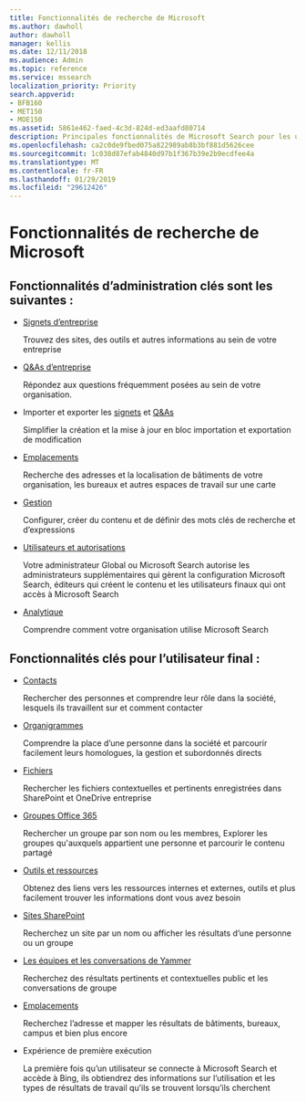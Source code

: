 ```yaml
---
title: Fonctionnalités de recherche de Microsoft
ms.author: dawholl
author: dawholl
manager: kellis
ms.date: 12/11/2018
ms.audience: Admin
ms.topic: reference
ms.service: mssearch
localization_priority: Priority
search.appverid:
- BFB160
- MET150
- MOE150
ms.assetid: 5861e462-faed-4c3d-824d-ed3aafd80714
description: Principales fonctionnalités de Microsoft Search pour les utilisateurs finaux et les administrateurs sont des signets, Q&As et la gestion et les détails de données
ms.openlocfilehash: ca2c0de9fbed075a822989ab8b3bf881d5626cee
ms.sourcegitcommit: 1c038d87efab4840d97b1f367b39e2b9ecdfee4a
ms.translationtype: MT
ms.contentlocale: fr-FR
ms.lasthandoff: 01/29/2019
ms.locfileid: "29612426"
---
```

# <a name="features-of-microsoft-search"></a>Fonctionnalités de recherche de Microsoft

## <a name="key-admin-features-include"></a>Fonctionnalités d’administration clés sont les suivantes :

- [Signets d’entreprise](create-and-manage-bookmarks.md)
    
    Trouvez des sites, des outils et autres informations au sein de votre entreprise
    
- [Q&As d’entreprise](create-and-manage-qas.md)
    
    Répondez aux questions fréquemment posées au sein de votre organisation.
    
- Importer et exporter les [signets](bulk-create-bookmarks.md) et [Q&As](bulk-create-qas.md)
    
    Simplifier la création et la mise à jour en bloc importation et exportation de modification

- [Emplacements](locations.md)
    
    Recherche des adresses et la localisation de bâtiments de votre organisation, les bureaux et autres espaces de travail sur une carte
    
- [Gestion](set-up-microsoft-search.md)
    
    Configurer, créer du contenu et de définir des mots clés de recherche et d’expressions
    
- [Utilisateurs et autorisations](add-users.md)
    
    Votre administrateur Global ou Microsoft Search autorise les administrateurs supplémentaires qui gèrent la configuration Microsoft Search, éditeurs qui créent le contenu et les utilisateurs finaux qui ont accès à Microsoft Search
    
- [Analytique](get-insights.md) 
    
    Comprendre comment votre organisation utilise Microsoft Search 
    
## <a name="key-end-user-features-include"></a>Fonctionnalités clés pour l’utilisateur final :

- [Contacts](use/find-people-and-groups.md)
    
    Rechercher des personnes et comprendre leur rôle dans la société, lesquels ils travaillent sur et comment contacter
    
- [Organigrammes](use/find-people-and-groups.md)
    
    Comprendre la place d’une personne dans la société et parcourir facilement leurs homologues, la gestion et subordonnés directs
    
- [Fichiers](use/find-files.md)
    
    Rechercher les fichiers contextuelles et pertinents enregistrées dans SharePoint et OneDrive entreprise
    
- [Groupes Office 365](use/find-people-and-groups.md)
    
    Rechercher un groupe par son nom ou les membres, Explorer les groupes qu'auxquels appartient une personne et parcourir le contenu partagé
    
- [Outils et ressources](use/find-resources-tools-and-more.md)
    
    Obtenez des liens vers les ressources internes et externes, outils et plus facilement trouver les informations dont vous avez besoin
    
- [Sites SharePoint](use/find-sharepoint-sites.md)
    
    Recherchez un site par un nom ou afficher les résultats d’une personne ou un groupe
    
- [Les équipes et les conversations de Yammer](use/find-conversations.md)
    
    Recherchez des résultats pertinents et contextuelles public et les conversations de groupe

- [Emplacements](use/find-locations.md)
    
    Recherchez l’adresse et mapper les résultats de bâtiments, bureaux, campus et bien plus encore
    
- Expérience de première exécution
    
    La première fois qu’un utilisateur se connecte à Microsoft Search et accède à Bing, ils obtiendrez des informations sur l’utilisation et les types de résultats de travail qu’ils se trouvent lorsqu’ils cherchent